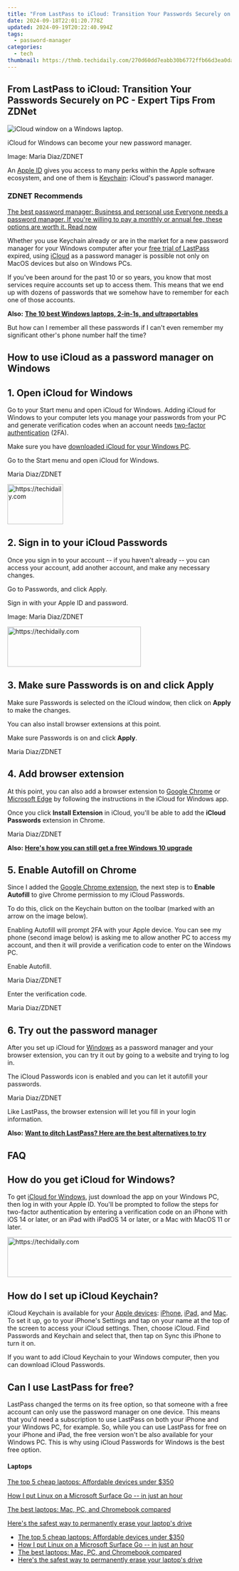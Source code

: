 ```yaml
---
title: "From LastPass to iCloud: Transition Your Passwords Securely on PC - Expert Tips From ZDNet"
date: 2024-09-18T22:01:20.778Z
updated: 2024-09-19T20:22:40.994Z
tags:
  - password-manager
categories:
  - tech
thumbnail: https://thmb.techidaily.com/270d60dd7eabb30b6772ffb66d3ea0dacdceb278836c3c88e9ce1c38fad2ba00.jpg
---
```


## From LastPass to iCloud: Transition Your Passwords Securely on PC - Expert Tips From ZDNet

![iCloud window on a Windows laptop.](https://www.zdnet.com/a/img/resize/34d8b8531fe183d0264c25d2ec634a143db7c725/2022/09/21/eaca28ea-e2c3-46f5-b07a-401e49afd43a/icloud-windows.jpg?auto=webp&width=1280)

iCloud for Windows can become your new password manager.

Image: Maria Diaz/ZDNET

An [Apple ID](https://www.zdnet.com/article/your-friends-could-help-stop-you-getting-locked-out-of-your-apple-id/) gives you access to many perks within the Apple software ecosystem, and one of them is [Keychain](https://www.zdnet.com/article/how-to-locate-a-password-with-the-macos-keychain/): iCloud's password manager. 

### **ZDNET** Recommends

[The best password manager: Business and personal use Everyone needs a password manager. If you're willing to pay a monthly or annual fee, these options are worth it.  Read now](https://www.zdnet.com/article/best-password-manager/)

Whether you use Keychain already or are in the market for a new password manager for your Windows computer after your [free trial of LastPass](https://lastpass.wo8g.net/c/159047/506709/8692?&sharedId=zdnet&u=https%3A%2F%2Fwww.lastpass.com%2F&subId1=zd-%5F%5FCOM%5FCLICK%5FID%5F%5F-dtp) expired, using [iCloud](https://www.zdnet.com/article/how-to-back-up-iphone-with-icloud-or-mac/) as a password manager is possible not only on MacOS devices but also on Windows PCs.

If you've been around for the past 10 or so years, you know that most services require accounts set up to access them. This means that we end up with dozens of passwords that we somehow have to remember for each one of those accounts. 

**Also:** [**The 10 best Windows laptops, 2-in-1s, and ultraportables**](https://www.zdnet.com/article/best-windows-laptop/)

But how can I remember all these passwords if I can't even remember my significant other's phone number half the time?

## How to use iCloud as a password manager on Windows

## 1\. Open iCloud for Windows

Go to your Start menu and open iCloud for Windows. Adding iCloud for Windows to your computer lets you manage your passwords from your PC and generate verification codes when an account needs [two-factor authentication](https://www.zdnet.com/article/two-factor-authentication-is-a-great-idea-but-not-enough-people-are-using-it/) (2FA).

Make sure you have [downloaded iCloud for your Windows PC](https://apps.microsoft.com/store/detail/icloud/9PKTQ5699M62?hl=en-us&gl=us). 

Go to the Start menu and open iCloud for Windows.

Maria Diaz/ZDNET

<!-- affiliate ads begin -->
<a href="https://aligracehair.sjv.io/c/5597632/2135365/19272" target="_top" id="2135365">
  <img src="//a.impactradius-go.com/display-ad/19272-2135365" border="0" alt="https://techidaily.com" width="125" height="90"/>
</a>
<img height="0" width="0" src="https://aligracehair.sjv.io/i/5597632/2135365/19272" style="position:absolute;visibility:hidden;" border="0" />
<!-- affiliate ads end -->

## 2\. Sign in to your iCloud Passwords

Once you sign in to your account -- if you haven't already -- you can access your account, add another account, and make any necessary changes.

Go to Passwords, and click Apply.

Sign in with your Apple ID and password.

Image: Maria Diaz/ZDNET

<!-- affiliate ads begin -->
<a href="https://laganoo.pxf.io/c/5597632/1484910/16446" target="_top" id="1484910">
  <img src="//a.impactradius-go.com/display-ad/16446-1484910" border="0" alt="https://techidaily.com" width="300" height="90"/>
</a>
<img height="0" width="0" src="https://laganoo.pxf.io/i/5597632/1484910/16446" style="position:absolute;visibility:hidden;" border="0" />
<!-- affiliate ads end -->

## 3\. Make sure Passwords is on and click Apply

Make sure Passwords is selected on the iCloud window, then click on **Apply** to make the changes. 

You can also install browser extensions at this point.

Make sure Passwords is on and click **Apply**.

Maria Diaz/ZDNET

## 4\. Add browser extension

At this point, you can also add a browser extension to [Google Chrome](https://www.zdnet.com/article/malicious-google-chrome-extensions-affect-1-4-million-users/) or [Microsoft Edge](https://www.zdnet.com/article/beef-up-microsoft-edge-with-my-favorite-add-ons/) by following the instructions in the iCloud for Windows app. 

Once you click **Install Extension** in iCloud, you'll be able to add the **iCloud Passwords** extension in Chrome.

Maria Diaz/ZDNET

**Also:** [**Here's how you can still get a free Windows 10 upgrade**](https://www.zdnet.com/article/heres-how-you-can-still-get-a-free-windows-10-upgrade/)

## 5\. Enable Autofill on Chrome

Since I added the [Google Chrome extension](https://www.zdnet.com/article/best-chrome-extension/), the next step is to **Enable Autofill** to give Chrome permission to my iCloud Passwords.

To do this, click on the Keychain button on the toolbar (marked with an arrow on the image below).

Enabling Autofill will prompt 2FA with your Apple device. You can see my phone (second image below) is asking me to allow another PC to access my account, and then it will provide a verification code to enter on the Windows PC.

Enable Autofill.

Maria Diaz/ZDNET

Enter the verification code. 

Maria Diaz/ZDNET

## 6\. Try out the password manager

After you set up iCloud for [Windows](https://www.zdnet.com/article/windows-11-22h2-how-to-get-microsofts-latest-os-update-and-whats-coming-next/) as a password manager and your browser extension, you can try it out by going to a website and trying to log in.

The iCloud Passwords icon is enabled and you can let it autofill your passwords.

Maria Diaz/ZDNET

Like LastPass, the browser extension will let you fill in your login information. 

**Also:** [**Want to ditch LastPass? Here are the best alternatives to try**](https://www.zdnet.com/article/best-lastpass-alternatives/)

## FAQ

## How do you get iCloud for Windows?  

To get [iCloud for Windows](https://apps.microsoft.com/store/detail/icloud/9PKTQ5699M62?hl=en-us&gl=us), just download the app on your Windows PC, then log in with your Apple ID. You'll be prompted to follow the steps for two-factor authentication by entering a verification code on an iPhone with iOS 14 or later, or an iPad with iPadOS 14 or later, or a Mac with MacOS 11 or later. 

<!-- affiliate ads begin -->
<a href="https://appsumo.8odi.net/c/5597632/2151866/7443" target="_top" id="2151866">
  <img src="//a.impactradius-go.com/display-ad/7443-2151866" border="0" alt="https://techidaily.com" width="728" height="90"/>
</a>
<img height="0" width="0" src="https://appsumo.8odi.net/i/5597632/2151866/7443" style="position:absolute;visibility:hidden;" border="0" />
<!-- affiliate ads end -->

##  How do I set up iCloud Keychain? 

iCloud Keychain is available for your [Apple devices](https://www.zdnet.com/article/how-to-update-all-of-your-apple-devices/): [iPhone](https://apple.sjv.io/c/159047/435031/7613?&sharedId=zdnet&u=https%3A%2F%2Fwww.apple.com%2Fiphone%2F&subId1=zd-%5F%5FCOM%5FCLICK%5FID%5F%5F-dtp), [iPad](https://apple.sjv.io/c/159047/435031/7613?&sharedId=zdnet&u=https%3A%2F%2Fwww.apple.com%2Fipad%2F&subId1=zd-%5F%5FCOM%5FCLICK%5FID%5F%5F-dtp), and [Mac](https://apple.sjv.io/c/159047/435031/7613?&sharedId=zdnet&u=https%3A%2F%2Fwww.apple.com%2Fshop%2Fbuy-mac&subId1=zd-%5F%5FCOM%5FCLICK%5FID%5F%5F-dtp). To set it up, go to your iPhone's Settings and tap on your name at the top of the screen to access your iCloud settings. Then, choose iCloud. Find Passwords and Keychain and select that, then tap on Sync this iPhone to turn it on. 

If you want to add iCloud Keychain to your Windows computer, then you can download iCloud Passwords. 

##  Can I use LastPass for free? 

LastPass changed the terms on its free option, so that someone with a free account can only use the password manager on one device. This means that you'd need a subscription to use LastPass on both your iPhone and your Windows PC, for example. So, while you can use LastPass for free on your iPhone and iPad, the free version won't be also available for your Windows PC. This is why using iCloud Passwords for Windows is the best free option. 

#### Laptops

[The top 5 cheap laptops: Affordable devices under $350](https://www.zdnet.com/article/best-cheap-laptop/ "The top 5 cheap laptops: Affordable devices under $350")

[How I put Linux on a Microsoft Surface Go -- in just an hour](https://www.zdnet.com/article/how-i-put-linux-on-a-microsoft-surface-go-in-just-an-hour/ "How I put Linux on a Microsoft Surface Go -- in just an hour")

[The best laptops: Mac, PC, and Chromebook compared](https://www.zdnet.com/article/best-laptop/ "The best laptops: Mac, PC, and Chromebook compared")

[Here's the safest way to permanently erase your laptop's drive](https://www.zdnet.com/article/wiping-a-windows-laptop-heres-the-safest-free-way-to-erase-your-personal-data/ "Here's the safest way to permanently erase your laptop's drive")

* [The top 5 cheap laptops: Affordable devices under $350](https://www.zdnet.com/article/best-cheap-laptop/ "The top 5 cheap laptops: Affordable devices under $350")
* [How I put Linux on a Microsoft Surface Go -- in just an hour](https://www.zdnet.com/article/how-i-put-linux-on-a-microsoft-surface-go-in-just-an-hour/ "How I put Linux on a Microsoft Surface Go -- in just an hour")
* [The best laptops: Mac, PC, and Chromebook compared](https://www.zdnet.com/article/best-laptop/ "The best laptops: Mac, PC, and Chromebook compared")
* [Here's the safest way to permanently erase your laptop's drive](https://www.zdnet.com/article/wiping-a-windows-laptop-heres-the-safest-free-way-to-erase-your-personal-data/ "Here's the safest way to permanently erase your laptop's drive")

<ins class="adsbygoogle"
     style="display:block"
     data-ad-format="autorelaxed"
     data-ad-client="ca-pub-7571918770474297"
     data-ad-slot="1223367746"></ins>

<ins class="adsbygoogle"
     style="display:block"
     data-ad-client="ca-pub-7571918770474297"
     data-ad-slot="8358498916"
     data-ad-format="auto"
     data-full-width-responsive="true"></ins>



